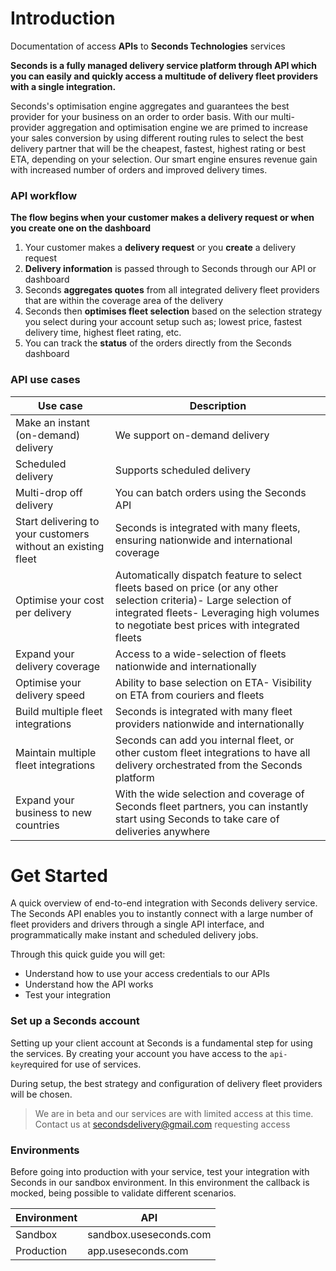 ﻿# Introduction

Documentation of access **APIs** to **Seconds Technologies** services

**Seconds is a fully managed delivery service platform through API which you can easily and quickly access a multitude of delivery fleet providers with a single integration.**

Seconds's optimisation engine aggregates and guarantees the best provider for your business on an order to order basis. With our multi-provider aggregation and optimisation engine we are primed to increase your sales conversion by using different routing rules to select the best delivery partner that will be the cheapest, fastest, highest rating or best ETA, depending on your selection. Our smart engine ensures revenue gain with increased number of orders and improved delivery times.

### API workflow

**The flow begins when your customer makes a delivery request or when you create one on the dashboard**

1. Your customer makes a **delivery request** or you **create** a delivery request
2. **Delivery information** is passed through to Seconds through our API or dashboard
3. Seconds **aggregates quotes** from all integrated delivery fleet providers that are within the coverage area of the delivery
4. Seconds then **optimises fleet selection** based on the selection strategy you select during your account setup such as; lowest price, fastest delivery time, highest fleet rating, etc.
5. You can track the **status** of the orders directly from the Seconds dashboard

### API use cases

| Use case  | Description |
|--|--|
| Make an instant (on-demand) delivery |  We support on-demand delivery|  
| Scheduled delivery | Supports scheduled delivery |  
| Multi-drop off delivery | You can batch orders using the Seconds API |  
| Start delivering to your customers without an existing fleet | Seconds is integrated with many fleets, ensuring nationwide and international coverage |  
|Optimise your cost per delivery | Automatically dispatch feature to select fleets based on price (or any other selection criteria)- Large selection of integrated fleets- Leveraging high volumes to negotiate best prices with integrated fleets |  
| Expand your delivery coverage | Access to a wide-selection of fleets nationwide and internationally |  
| Optimise your delivery speed | Ability to base selection on ETA- Visibility on ETA from couriers and fleets |  
| Build multiple fleet integrations | Seconds is integrated with many fleet providers nationwide and internationally |  
| Maintain multiple fleet integrations | Seconds can add you internal fleet, or other custom fleet integrations to have all delivery orchestrated from the Seconds platform |  
| Expand your business to new countries | With the wide selection and coverage of Seconds fleet partners, you can instantly start using Seconds to take care of deliveries anywhere |

# Get Started

A quick overview of end-to-end integration with Seconds delivery service. The Seconds API enables you to instantly connect with a large number of fleet providers and drivers through a single API interface, and programmatically make instant and scheduled delivery jobs.

Through this quick guide you will get:

- Understand how to use your access credentials to our APIs
- Understand how the API works
- Test your integration

### Set up a Seconds account

Setting up your client account at Seconds is a fundamental step for using the services. By creating your account you have access to the `api-key`required for use of services.

During setup, the best strategy and configuration of delivery fleet providers will be chosen.

> We are in beta and our services are with limited access at this time. Contact us at [secondsdelivery@gmail.com](mailto:secondsdelivery@gmail.com) requesting access

### Environments

Before going into production with your service, test your integration with Seconds in our sandbox environment. In this environment the callback is mocked, being possible to validate different scenarios.

| Environment |  API|  
|--|--|  
| Sandbox | sandbox.useseconds.com |  
| Production | app.useseconds.com |